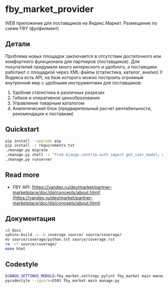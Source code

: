 # fby_market_provider

WEB приложение для поставщиков на Яндекс.Маркет. Размещение по схеме FBY (фулфилмент)

## Детали
Проблема новых площадок заключается в отсутствии достаточного или комфортного функционала для партнеров (поставщиков). 
Для покупателей придумали много интересного и удобного, а поставщики работают с площадкой через XML-файлы 
(статистика, каталог, анализ) 
У Яндекса есть API, на базе которого можно построить огромный внутренний мир с удобными инструментами для поставщиков:
1. Удобная статистика в различных разрезах
2. Гибкое и оперативное ценообразование
3. Управление товарным каталогом 
4. Аналитический блок (предварительный расчет рентабельности, рекомендации к поставкам)

## Quickstart

```bash
pip install --upgrade pip
pip install -r requirements.txt
./manage.py migrate
./manage.py shell -c "from django.contrib.auth import get_user_model; get_user_model().objects.create_superuser('vasya', '1@abc.net', 'promprog')"
./manage.py runserver
```

## Read more
- FBY API: [https://yandex.ru/dev/market/partner-marketplace/doc/dg/concepts/about.html](https://yandex.ru/dev/market/partner-marketplace/doc/dg/concepts/about.html)


## Документация
```bash
cd docs
sphinx-build -v -b coverage source/ source/coverage/
mv source/coverage/python.txt source/coverage.rst
rm -rf source/coverage/
make html
```


## Codestyle
```bash
DJANGO_SETTINGS_MODULE=fby_market.settings pylint fby_market main manage.py
pycodestyle --ignore=E501 fby_market main manage.py
```
